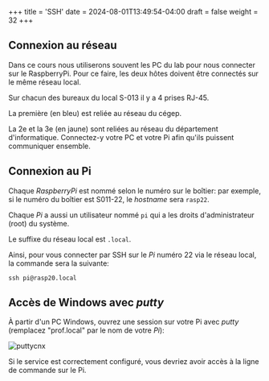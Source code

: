 +++
title = 'SSH'
date = 2024-08-01T13:49:54-04:00
draft = false
weight = 32
+++

## Connexion au réseau
Dans ce cours nous utiliserons souvent les PC du lab pour nous connecter sur le RaspberryPi. Pour ce faire, les deux hôtes doivent être connectés sur le même réseau local. 

Sur chacun des bureaux du local S-013 il y a 4 prises RJ-45. 

La première (en bleu) est reliée au réseau du cégep.

La 2e et la 3e (en jaune) sont reliées au réseau du département d'informatique. Connectez-y votre PC et votre Pi afin qu'ils puissent communiquer ensemble.

## Connexion au Pi
Chaque _RaspberryPi_ est nommé selon le numéro sur le boîtier: par exemple, si le numéro du boîtier est S011-22, le _hostname_ sera `rasp22`. 

Chaque _Pi_ a aussi un utilisateur nommé `pi` qui a les droits d'administrateur (root) du système. 

Le suffixe du réseau local est `.local`.

Ainsi, pour vous connecter par SSH sur le _Pi_ numéro 22 via le réseau local, la commande sera la suivante:

```
ssh pi@rasp20.local
```

## Accès de Windows avec _putty_

À partir d'un PC Windows, ouvrez une session sur votre Pi avec _putty_ (remplacez "prof.local" par le nom de votre _Pi_): 

![puttycnx](/420-314/images/puttycnx.png)

Si le service est correctement configuré, vous devriez avoir accès à la ligne de commande sur le Pi.

